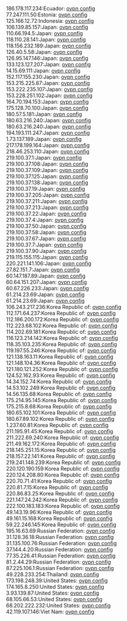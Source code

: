 186.178.117.234:Ecuador: [ovpn config](vpn/186_178_117_234.ovpn)  
77.247.111.50:Estonia: [ovpn config](vpn/77_247_111_50.ovpn)  
125.166.12.72:Indonesia: [ovpn config](vpn/125_166_12_72.ovpn)  
106.139.85.157:Japan: [ovpn config](vpn/106_139_85_157.ovpn)  
110.66.194.5:Japan: [ovpn config](vpn/110_66_194_5.ovpn)  
118.110.28.141:Japan: [ovpn config](vpn/118_110_28_141.ovpn)  
118.156.232.189:Japan: [ovpn config](vpn/118_156_232_189.ovpn)  
126.40.5.58:Japan: [ovpn config](vpn/126_40_5_58.ovpn)  
126.95.147.146:Japan: [ovpn config](vpn/126_95_147_146.ovpn)  
133.123.127.207:Japan: [ovpn config](vpn/133_123_127_207.ovpn)  
14.15.69.111:Japan: [ovpn config](vpn/14_15_69_111.ovpn)  
152.117.155.230:Japan: [ovpn config](vpn/152_117_155_230.ovpn)  
153.215.225.87:Japan: [ovpn config](vpn/153_215_225_87.ovpn)  
153.222.235.107:Japan: [ovpn config](vpn/153_222_235_107.ovpn)  
153.228.251.102:Japan: [ovpn config](vpn/153_228_251_102.ovpn)  
164.70.194.153:Japan: [ovpn config](vpn/164_70_194_153.ovpn)  
175.128.70.100:Japan: [ovpn config](vpn/175_128_70_100.ovpn)  
180.57.5.181:Japan: [ovpn config](vpn/180_57_5_181.ovpn)  
180.63.216.240:Japan: [ovpn config](vpn/180_63_216_240.ovpn)  
180.63.216.240:Japan: [ovpn config](vpn/180_63_216_240.ovpn)  
194.193.111.247:Japan: [ovpn config](vpn/194_193_111_247.ovpn)  
1.73.137.189:Japan: [ovpn config](vpn/1_73_137_189.ovpn)  
217.178.199.164:Japan: [ovpn config](vpn/217_178_199_164.ovpn)  
218.46.253.110:Japan: [ovpn config](vpn/218_46_253_110.ovpn)  
219.100.37.1:Japan: [ovpn config](vpn/219_100_37_1.ovpn)  
219.100.37.108:Japan: [ovpn config](vpn/219_100_37_108.ovpn)  
219.100.37.109:Japan: [ovpn config](vpn/219_100_37_109.ovpn)  
219.100.37.125:Japan: [ovpn config](vpn/219_100_37_125.ovpn)  
219.100.37.138:Japan: [ovpn config](vpn/219_100_37_138.ovpn)  
219.100.37.19:Japan: [ovpn config](vpn/219_100_37_19.ovpn)  
219.100.37.205:Japan: [ovpn config](vpn/219_100_37_205.ovpn)  
219.100.37.211:Japan: [ovpn config](vpn/219_100_37_211.ovpn)  
219.100.37.213:Japan: [ovpn config](vpn/219_100_37_213.ovpn)  
219.100.37.22:Japan: [ovpn config](vpn/219_100_37_22.ovpn)  
219.100.37.4:Japan: [ovpn config](vpn/219_100_37_4.ovpn)  
219.100.37.50:Japan: [ovpn config](vpn/219_100_37_50.ovpn)  
219.100.37.58:Japan: [ovpn config](vpn/219_100_37_58.ovpn)  
219.100.37.67:Japan: [ovpn config](vpn/219_100_37_67.ovpn)  
219.100.37.7:Japan: [ovpn config](vpn/219_100_37_7.ovpn)  
219.100.37.90:Japan: [ovpn config](vpn/219_100_37_90.ovpn)  
219.115.155.115:Japan: [ovpn config](vpn/219_115_155_115.ovpn)  
220.221.141.106:Japan: [ovpn config](vpn/220_221_141_106.ovpn)  
27.82.151.7:Japan: [ovpn config](vpn/27_82_151_7.ovpn)  
60.147.187.89:Japan: [ovpn config](vpn/60_147_187_89.ovpn)  
60.64.151.207:Japan: [ovpn config](vpn/60_64_151_207.ovpn)  
60.67.226.233:Japan: [ovpn config](vpn/60_67_226_233.ovpn)  
61.214.23.69:Japan: [ovpn config](vpn/61_214_23_69.ovpn)  
61.214.23.69:Japan: [ovpn config](vpn/61_214_23_69.ovpn)  
106.243.217.236:Korea Republic of: [ovpn config](vpn/106_243_217_236.ovpn)  
112.171.64.237:Korea Republic of: [ovpn config](vpn/112_171_64_237.ovpn)  
112.186.200.172:Korea Republic of: [ovpn config](vpn/112_186_200_172.ovpn)  
112.223.68.102:Korea Republic of: [ovpn config](vpn/112_223_68_102.ovpn)  
114.202.69.181:Korea Republic of: [ovpn config](vpn/114_202_69_181.ovpn)  
116.123.214.142:Korea Republic of: [ovpn config](vpn/116_123_214_142.ovpn)  
118.35.103.235:Korea Republic of: [ovpn config](vpn/118_35_103_235.ovpn)  
119.197.55.246:Korea Republic of: [ovpn config](vpn/119_197_55_246.ovpn)  
121.138.163.11:Korea Republic of: [ovpn config](vpn/121_138_163_11.ovpn)  
121.148.104.36:Korea Republic of: [ovpn config](vpn/121_148_104_36.ovpn)  
121.180.121.252:Korea Republic of: [ovpn config](vpn/121_180_121_252.ovpn)  
124.52.162.93:Korea Republic of: [ovpn config](vpn/124_52_162_93.ovpn)  
14.34.152.74:Korea Republic of: [ovpn config](vpn/14_34_152_74.ovpn)  
14.53.102.249:Korea Republic of: [ovpn config](vpn/14_53_102_249.ovpn)  
14.56.135.68:Korea Republic of: [ovpn config](vpn/14_56_135_68.ovpn)  
175.214.95.145:Korea Republic of: [ovpn config](vpn/175_214_95_145.ovpn)  
175.215.8.68:Korea Republic of: [ovpn config](vpn/175_215_8_68.ovpn)  
180.65.102.101:Korea Republic of: [ovpn config](vpn/180_65_102_101.ovpn)  
180.67.89.102:Korea Republic of: [ovpn config](vpn/180_67_89_102.ovpn)  
1.237.60.81:Korea Republic of: [ovpn config](vpn/1_237_60_81.ovpn)  
211.195.91.45:Korea Republic of: [ovpn config](vpn/211_195_91_45.ovpn)  
211.222.69.240:Korea Republic of: [ovpn config](vpn/211_222_69_240.ovpn)  
211.49.162.172:Korea Republic of: [ovpn config](vpn/211_49_162_172.ovpn)  
218.145.251.15:Korea Republic of: [ovpn config](vpn/218_145_251_15.ovpn)  
218.157.22.141:Korea Republic of: [ovpn config](vpn/218_157_22_141.ovpn)  
219.241.148.239:Korea Republic of: [ovpn config](vpn/219_241_148_239.ovpn)  
220.120.190.159:Korea Republic of: [ovpn config](vpn/220_120_190_159.ovpn)  
220.124.208.80:Korea Republic of: [ovpn config](vpn/220_124_208_80.ovpn)  
220.70.71.41:Korea Republic of: [ovpn config](vpn/220_70_71_41.ovpn)  
220.81.7.15:Korea Republic of: [ovpn config](vpn/220_81_7_15.ovpn)  
220.86.83.25:Korea Republic of: [ovpn config](vpn/220_86_83_25.ovpn)  
221.147.24.242:Korea Republic of: [ovpn config](vpn/221_147_24_242.ovpn)  
222.100.183.183:Korea Republic of: [ovpn config](vpn/222_100_183_183.ovpn)  
49.143.19.96:Korea Republic of: [ovpn config](vpn/49_143_19_96.ovpn)  
49.161.15.168:Korea Republic of: [ovpn config](vpn/49_161_15_168.ovpn)  
59.22.246.145:Korea Republic of: [ovpn config](vpn/59_22_246_145.ovpn)  
195.16.63.69:Russian Federation: [ovpn config](vpn/195_16_63_69.ovpn)  
31.128.36.18:Russian Federation: [ovpn config](vpn/31_128_36_18.ovpn)  
31.135.100.76:Russian Federation: [ovpn config](vpn/31_135_100_76.ovpn)  
37.144.4.20:Russian Federation: [ovpn config](vpn/37_144_4_20.ovpn)  
77.35.226.41:Russian Federation: [ovpn config](vpn/77_35_226_41.ovpn)  
81.2.44.29:Russian Federation: [ovpn config](vpn/81_2_44_29.ovpn)  
87.225.106.1:Russian Federation: [ovpn config](vpn/87_225_106_1.ovpn)  
49.228.233.254:Thailand: [ovpn config](vpn/49_228_233_254.ovpn)  
173.198.248.39:United States: [ovpn config](vpn/173_198_248_39.ovpn)  
174.165.8.250:United States: [ovpn config](vpn/174_165_8_250.ovpn)  
3.93.139.87:United States: [ovpn config](vpn/3_93_139_87.ovpn)  
68.105.66.53:United States: [ovpn config](vpn/68_105_66_53.ovpn)  
68.202.222.232:United States: [ovpn config](vpn/68_202_222_232.ovpn)  
42.119.107.146:Viet Nam: [ovpn config](vpn/42_119_107_146.ovpn)  
